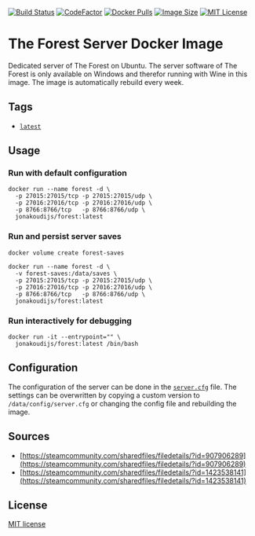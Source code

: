 [![Build Status](https://github.com/jonakoudijs/docker-forest/actions/workflows/build.yml/badge.svg)](https://github.com/jonakoudijs/docker-forest/actions)
[![CodeFactor](https://www.codefactor.io/repository/github/jonakoudijs/docker-forest/badge)](https://www.codefactor.io/repository/github/jonakoudijs/docker-forest)
[![Docker Pulls](https://img.shields.io/docker/pulls/jonakoudijs/forest.svg)](https://hub.docker.com/r/jonakoudijs/forest)
[![Image Size](https://img.shields.io/docker/image-size/jonakoudijs/forest/latest.svg)](https://hub.docker.com/r/jonakoudijs/forest)
[![MIT License](https://img.shields.io/badge/license-MIT-blue.svg)](LICENSE)

# The Forest Server Docker Image

Dedicated server of The Forest on Ubuntu. The server software of The Forest is
only available on Windows and therefor running with Wine in this image. The
image is automatically rebuild every week.

## Tags

* [`latest`](Dockerfile)

## Usage

### Run with default configuration
```shell
docker run --name forest -d \
  -p 27015:27015/tcp -p 27015:27015/udp \
  -p 27016:27016/tcp -p 27016:27016/udp \
  -p 8766:8766/tcp   -p 8766:8766/udp \
  jonakoudijs/forest:latest
```
### Run and persist server saves
```shell
docker volume create forest-saves
```
```shell
docker run --name forest -d \
  -v forest-saves:/data/saves \
  -p 27015:27015/tcp -p 27015:27015/udp \
  -p 27016:27016/tcp -p 27016:27016/udp \
  -p 8766:8766/tcp   -p 8766:8766/udp \
  jonakoudijs/forest:latest
```
### Run interactively for debugging
```shell
docker run -it --entrypoint="" \
  jonakoudijs/forest:latest /bin/bash
```

## Configuration

The configuration of the server can be done in the [`server.cfg`](config/server.cfg)
file. The settings can be overwritten by copying a custom version to
`/data/config/server.cfg` or changing the config file and rebuilding the image.

## Sources

* [https://steamcommunity.com/sharedfiles/filedetails/?id=907906289](https://steamcommunity.com/sharedfiles/filedetails/?id=907906289)
* [https://steamcommunity.com/sharedfiles/filedetails/?id=1423538141](https://steamcommunity.com/sharedfiles/filedetails/?id=1423538141)

## License

[MIT license](LICENSE)
